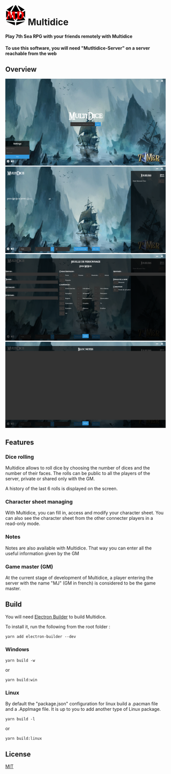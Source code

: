 <h1><img src="img/256x256.png" alt="drawing" width="64"/> Multidice</h1>

**Play 7th Sea RPG with your friends remotely with Multidice**

#### **To use this software, you will need "Mutltidice-Server" on a server reachable from the web**

## Overview

![](screenshots/launch.png) ![](screenshots/dice.png) ![](screenshots/characterSheet.png) ![](screenshots/notes.png)

## Features

### Dice rolling

Multidice allows to roll dice by choosing the number of dices and the number of their faces.
The rolls can be public to all the players of the server, private or shared only with the GM.

A history of the last 6 rolls is displayed on the screen.

### Character sheet managing

With Multidice, you can fill in, access and modify your character sheet. You can also see the character sheet from the other connecter players in a read-only mode. 

### Notes

Notes are also available with Multidice. That way you can enter all the useful information given by the GM

### Game master (GM)

At the current stage of development of Multidice, a player entering the server with the name "MJ" (GM in french) is considered to be the game master.

## Build

You will need [Electron Builder](https://www.electron.build/) to build Multidice.

To install it, run the following from the root folder :

```
yarn add electron-builder --dev
```

### Windows

```
yarn build -w
```

or

```
yarn build:win
```

### Linux

By default the "package.json" configuration for linux build a .pacman file and a .AppImage file.
It is up to you to add another type of Linux package.

```
yarn build -l
```

or

```
yarn build:linux
```

## License

[MIT](LICENSE.md)
